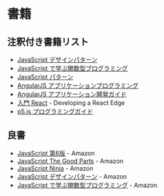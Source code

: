 # 書籍

## 注釈付き書籍リスト

- [JavaScript デザインパターン](978-4-87311-618-1/)
- [JavaScript で学ぶ関数型プログラミング](978-4-87311-660-0/)
- [JavaScript パターン](978-4-87311-488-0/)
- [AngularJS アプリケーションプログラミング](978-4-7741-7568-3/)
- [AngularJS アプリケーション開発ガイド](978-4-87311-667-9/)
- [入門 React](developing-a-react-edge-ja/README.md) - Developing a React Edge
- [p5.js プログラミングガイド](978-4-87783-381-7/)


## 良書

- [JavaScript 第6版](http://www.amazon.co.jp/dp/4873115736) - Amazon
- [JavaScript The Good Parts](http://www.amazon.co.jp/dp/4873113911) - Amazon
- [JavaScript Ninja](http://www.amazon.co.jp/dp/4798128457) - Amazon
- [JavaScript デザインパターン](http://www.amazon.co.jp/dp/487311618X) - Amazon
- [JavaScript で学ぶ関数型プログラミング](http://www.amazon.co.jp/dp/4873116600) - Amazon
